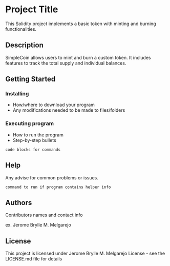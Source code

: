 # Project Title

This Solidity project implements a basic token with minting and burning functionalities.

## Description

SimpleCoin allows users to mint and burn a custom token. It includes features to track the total supply and individual balances.

## Getting Started

### Installing

* How/where to download your program
* Any modifications needed to be made to files/folders

### Executing program

* How to run the program
* Step-by-step bullets
```
code blocks for commands
```

## Help

Any advise for common problems or issues.
```
command to run if program contains helper info
```

## Authors

Contributors names and contact info

ex. Jerome Brylle M. Melgarejo


## License

This project is licensed under Jerome Brylle M. Melgarejo License - see the LICENSE.md file for details
